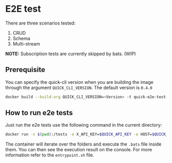 # E2E test
There are three scenarios tested: </br>
1. CRUD
2. Schema
3. Multi-stream

**NOTE:** Subscription tests are currently skipped by bats. (WIP)

## Prerequisite
You can specify the quick-cli version when you are building the image through the argument `QUICK_CLI_VERSION`. The default version is `0.4.0` 

```bash
docker build --build-arg QUICK_CLI_VERSION=<Version> -t quick-e2e-test-runner:<TAG> .
```

## How to run e2e tests
Just run the e2e tests use the following command in the current directory:
```bash
docker run -v $(pwd):/tests -e X_API_KEY=$QUICK_API_KEY -e HOST=$QUICK_HOST quick-e2e-test-runner --rm -it 
```
The container will iterate over the folders and execute the `.bats` file inside them. You can then see the execution result on the console. For more information refer to the `entrypoint.sh` file.

